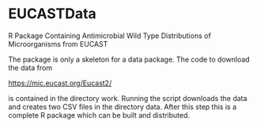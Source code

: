 # EUCASTData
R Package Containing Antimicrobial Wild Type Distributions of Microorganisms from EUCAST

The package is only a skeleton for a data package. The code to download the data from

<https://mic.eucast.org/Eucast2/>

is contained in the directory work. Running the script downloads the data and creates two CSV files in the directory data. After this step this is a complete R package which can be built and distributed. 